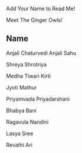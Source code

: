 

Add Your Name to Read Me!

Meet The Ginger Owls!

## Name
Anjali Chaturvedi
Anjali Sahu

Shreya Shrotriya

Medha Tiwari 
Kirti

Jyoti Mathur

Priyamvada Priyadarshani

Bhabya Bani

Ragavula Nandini

Lasya Sree

Revathi Ari